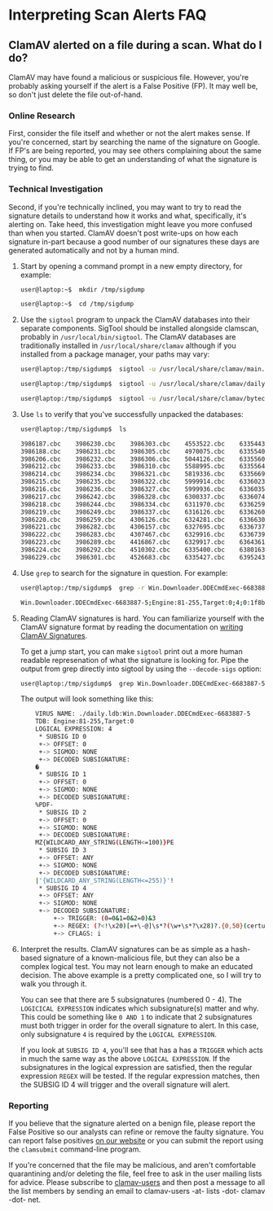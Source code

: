 # Interpreting Scan Alerts FAQ

## ClamAV alerted on a file during a scan. What do I do?

ClamAV may have found a malicious or suspicious file. However, you're probably asking yourself if the alert is a False Positive (FP). It may well be, so don't just delete the file out-of-hand.

### Online Research

First, consider the file itself and whether or not the alert makes sense. If you're concerned, start by searching the name of the signature on Google. If FP's are being reported, you may see others complaining about the same thing, or you may be able to get an understanding of what the signature is trying to find.

### Technical Investigation

Second, if you're technically inclined, you may want to try to read the signature details to understand how it works and what, specifically, it's alerting on. Take heed, this investigation might leave you more confused than when you started. ClamAV doesn't post write-ups on how each signature in-part because a good number of our signatures these days are generated automatically and not by a human mind.

1. Start by opening a command prompt in a new empty directory, for example:

    ```bash
    user@laptop:~$  mkdir /tmp/sigdump

    user@laptop:~$  cd /tmp/sigdump
    ```

2. Use the `sigtool` program to unpack the ClamAV databases into their separate components. SigTool should be installed alongside clamscan, probably in `/usr/local/bin/sigtool`. The ClamAV databases are traditionally installed in `/usr/local/share/clamav` although if you installed from a package manager, your paths may vary:

    ```bash
    user@laptop:/tmp/sigdump$  sigtool -u /usr/local/share/clamav/main.cvd

    user@laptop:/tmp/sigdump$  sigtool -u /usr/local/share/clamav/daily.cvd        # May be: daily.cld

    user@laptop:/tmp/sigdump$  sigtool -u /usr/local/share/clamav/bytecode.cvd     # May be: bytecode.cld
    ```

3. Use `ls` to verify that you've successfully unpacked the databases:

    ```bash
    user@laptop:/tmp/sigdump$  ls

    3986187.cbc    3986230.cbc    3986303.cbc    4553522.cbc    6335443.cbc    6399052.cbc    daily.cfg      daily.msb
    3986188.cbc    3986231.cbc    3986305.cbc    4970075.cbc    6335540.cbc    6404655.cbc    daily.crb      daily.msu
    3986206.cbc    3986232.cbc    3986306.cbc    5044126.cbc    6335560.cbc    6428210.cbc    daily.fp       daily.ndb
    3986212.cbc    3986233.cbc    3986310.cbc    5588995.cbc    6335564.cbc    6428556.cbc    daily.ftm      daily.ndu
    3986214.cbc    3986234.cbc    3986321.cbc    5819336.cbc    6335669.cbc    6441308.cbc    daily.hdb      daily.pdb
    3986215.cbc    3986235.cbc    3986322.cbc    5999914.cbc    6336023.cbc    6442366.cbc    daily.hdu      daily.sfp
    3986216.cbc    3986236.cbc    3986327.cbc    5999936.cbc    6336035.cbc    6447941.cbc    daily.hsb      daily.wdb
    3986217.cbc    3986242.cbc    3986328.cbc    6300337.cbc    6336074.cbc    6453673.cbc    daily.hsu      main.crb
    3986218.cbc    3986244.cbc    3986334.cbc    6311970.cbc    6336259.cbc    6471051.cbc    daily.idb      main.fp
    3986219.cbc    3986249.cbc    3986337.cbc    6316126.cbc    6336260.cbc    6497366.cbc    daily.ign      main.hdb
    3986220.cbc    3986259.cbc    4306126.cbc    6324281.cbc    6336630.cbc    6539706.cbc    daily.ign2     main.hsb
    3986221.cbc    3986282.cbc    4306157.cbc    6327695.cbc    6336737.cbc    6566834.cbc    daily.info     main.info
    3986222.cbc    3986283.cbc    4307467.cbc    6329916.cbc    6336739.cbc    6614848.cbc    daily.ldb      main.mdb
    3986223.cbc    3986289.cbc    4416867.cbc    6329917.cbc    6364361.cbc    COPYING        daily.ldu      main.msb
    3986224.cbc    3986292.cbc    4510302.cbc    6335400.cbc    6380163.cbc    bytecode.info  daily.mdb      main.ndb
    3986229.cbc    3986301.cbc    4526683.cbc    6335427.cbc    6395243.cbc    daily.cdb      daily.mdu      main.sfp
    ```

4. Use `grep` to search for the signature in question. For example:

    ```bash
    user@laptop:/tmp/sigdump$  grep -r Win.Downloader.DDECmdExec-6683887-5

    Win.Downloader.DDECmdExec-6683887-5;Engine:81-255,Target:0;4;0:1f8b;0:255044462d;0:4d5a{-100}50450000;7c27{-255}2721;(0=0&1=0&2=0)&3/(?<!\x20)[=+\-@]\s*?(\w+\s*?\x28)?.{0,50}(certutil|cmd|cmstp|cscript|dnscmd|msiexec|netsh|regsvr32|rpcping|rundll32|schtasks|telnet|tscon|tsdiscon|wmic|wscript).{0,50}\|\s*?\x27[^\x27]{5,255}\x27\s*?\x21/i
    ```

5. Reading ClamAV signatures is hard. You can familiarize yourself with the ClamAV signature format by reading the documentation on [writing ClamAV Signatures](https://github.com/Cisco-Talos/clamav/blob/dev/0.101/docs/UserManual/Signatures.md#introduction).

    To get a jump start, you can make `sigtool` print out a more human readable represenation of what the signature is looking for. Pipe the output from grep directly into sigtool by using the `--decode-sigs` option:

    ```bash
    user@laptop:/tmp/sigdump$  grep Win.Downloader.DDECmdExec-6683887-5 -r . | ../../bin/sigtool --decode-sigs
    ```

    The output will look something like this:

    ```bash
        VIRUS NAME: ./daily.ldb:Win.Downloader.DDECmdExec-6683887-5
        TDB: Engine:81-255,Target:0
        LOGICAL EXPRESSION: 4
         * SUBSIG ID 0
         +-> OFFSET: 0
         +-> SIGMOD: NONE
         +-> DECODED SUBSIGNATURE:
        �
         * SUBSIG ID 1
         +-> OFFSET: 0
         +-> SIGMOD: NONE
         +-> DECODED SUBSIGNATURE:
        %PDF-
         * SUBSIG ID 2
         +-> OFFSET: 0
         +-> SIGMOD: NONE
         +-> DECODED SUBSIGNATURE:
        MZ{WILDCARD_ANY_STRING(LENGTH<=100)}PE
         * SUBSIG ID 3
         +-> OFFSET: ANY
         +-> SIGMOD: NONE
         +-> DECODED SUBSIGNATURE:
        |'{WILDCARD_ANY_STRING(LENGTH<=255)}'!
         * SUBSIG ID 4
         +-> OFFSET: ANY
         +-> SIGMOD: NONE
         +-> DECODED SUBSIGNATURE:
             +-> TRIGGER: (0=0&1=0&2=0)&3
             +-> REGEX: (?<!\x20)[=+\-@]\s*?(\w+\s*?\x28)?.{0,50}(certutil|cmd|cmstp|cscript|dnscmd|msiexec|netsh|regsvr32|rpcping|rundll32|schtasks|telnet|tscon|`tsdiscon|wmic|wscript).{0,50}\|\s*?\x27[^\x27]{5,255}\x27\s*?\x21
             +-> CFLAGS: i
    ```

6. Interpret the results. ClamAV signatures can be as simple as a hash-based signature of a known-malicious file, but they can also be a complex logical test. You may not learn enough to make an educated decision. The above example is a pretty complicated one, so I will try to walk you through it.

    You can see that there are 5 subsignatures (numbered 0 - 4). The `LOGICICAL EXPRESSION` indicates which subsignature(s) matter and why. This could be something like `0 AND 1` to indicate that 2 subsignatures must both trigger in order for the overall signature to alert. In this case, only subsignature `4` is required by the `LOGICAL EXPRESSION`.

    If you look at `SUBSIG ID 4`, you'll see that has a has a `TRIGGER` which acts in much the same way as the above `LOGICAL EXPRESSION`. If the subsignatures in the logical expression are satisfied, then the regular expression `REGEX` will be tested. If the regular expression matches, then the SUBSIG ID 4 will trigger and the overall signature will alert.

### Reporting

If you believe that the signature alerted on a benign file, please report the False Positive so our analysts can refine or remove the faulty signature. You can report false positives [on our website](https://www.clamav.net/reports/fp) or you can submit the report using the `clamsubmit` command-line program.

If you're concerned that the file may be malicious, and aren't comfortable quarantining and/or deleting the file, feel free to ask in the user mailing lists for advice. Please subscribe to [clamav-users](https://lists.clamav.net/mailman/listinfo/) and then post a message to all the list members by sending an email to clamav-users -at- lists -dot- clamav -dot- net.
